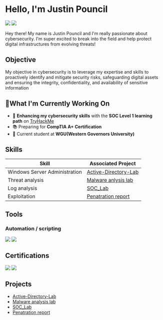 # Hello, I'm Justin Pouncil
<a href="https://www.linkedin.com/in/justinpouncil/"><img src="https://img.shields.io/badge/-LinkedIn-0072b1?&style=for-the-badge&logo=linkedin&logoColor=white" /></a>
<a href="https://tryhackme.com/r/p/jpouncil"><img src="https://img.shields.io/badge/-TryHackMe-FF0000?&style=for-the-badge&logo=TryHackMe&logoColor=white" /></a>


Hey there! My name is Justin Pouncil and I'm really passionate about cybersecurity. I'm super excited to break into the field and help protect digital infrastructures from evolving threats!
## Objective

My objective in cybersecurity is to leverage my expertise and skills to proactively identify and mitigate security risks, safeguarding digital assets and ensuring the integrity, confidentiality, and availability of sensitive information

## 🚀What I'm Currently Working On

- 🔐 **Enhancing my cybersecurity skills** with the **SOC Level 1 learning path** on [TryHackMe](https://tryhackme.com/r/p/jpouncil)
- 📚 Preparing for **CompTIA A+ Certification**
- 🦉 Current student at **WGU(Western Governors University)**


## Skills

| Skill                                         | Associated Project         |
|-----------------------------------------------|----------------------------|
| Windows Server Administration     | <a href="https://github.com/Jpouncil23/Active-Directory-Lab/tree/main">Active-Directory-Lab</a>|
| Threat analysis   | <a href="https://github.com/Jpouncil23/Malware-Analysis-Lab-/tree/main">Malware anlysis lab</a>|
| Log analysis  | <a href="https://github.com/Jpouncil23/SOC_Lab/tree/main">SOC_Lab</a>|
| Exploitation | <a href="https://github.com/Jpouncil23/Penatration-report/tree/main">Penatration report</a>|




## Tools

### Automation / scripting 
<div>
    <img src="https://img.shields.io/badge/-Windows%20PowerShell-012456?style=for-the-badge&logo=powershell&logoColor=white)](https://docs.microsoft.com/en-us/powershell/" />
    <img src="https://img.shields.io/badge/-Windows%20Command%20Line-000000?style=for-the-badge&logo=windows&logoColor=white)](https://en.wikipedia.org/wiki/Cmd.exe" />
</div>


## Certifications
<div>
<img src="https://img.shields.io/badge/-Security%2B-FF0000?&style=for-the-badge&logo=CompTIA&logoColor=white" />
    <a href="https://www.certmetrics.com/comptia/public/verification.aspx?code=KNXPVHVWE466VCKW"><img src="https://img.shields.io/badge/-Security%2B-FF0000?&style=for-the-badge&logo=CompTIA&logoColor=white" /></a>

</div>

## Projects
- <a href="https://github.com/Jpouncil23/Active-Directory-Lab/tree/main">Active-Directory-Lab</a>
- <a href="https://github.com/Jpouncil23/Malware-Analysis-Lab-/tree/main">Malware analysis lab</a>
- <a href="https://github.com/Jpouncil23/SOC_Lab/tree/main">SOC_Lab</a>
- <a href="https://github.com/Jpouncil23/Penatration-report/tree/main">Penatration report</a>


